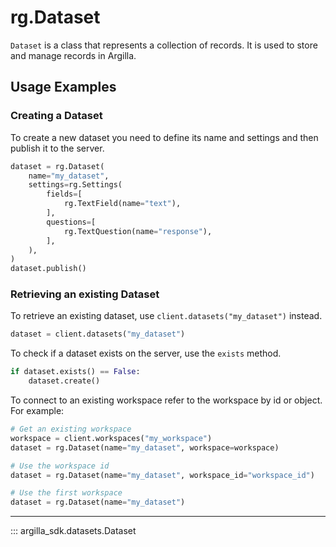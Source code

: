 # rg.Dataset

`Dataset` is a class that represents a collection of records. It is used to store and manage records in Argilla.

## Usage Examples

### Creating a Dataset

To create a new dataset you need to define its name and settings and then publish it to the server.

```python
dataset = rg.Dataset(
    name="my_dataset",
    settings=rg.Settings(
        fields=[
            rg.TextField(name="text"),
        ],
        questions=[
            rg.TextQuestion(name="response"),
        ],
    ),
)
dataset.publish()
```

### Retrieving an existing Dataset


To retrieve an existing dataset, use `client.datasets("my_dataset")` instead.

```python
dataset = client.datasets("my_dataset")
```

To check if a dataset exists on the server, use the `exists` method.

```python
if dataset.exists() == False:
    dataset.create()
```

To connect to an existing workspace refer to the workspace by id or object. For example:

```python
# Get an existing workspace
workspace = client.workspaces("my_workspace")
dataset = rg.Dataset(name="my_dataset", workspace=workspace)

# Use the workspace id
dataset = rg.Dataset(name="my_dataset", workspace_id="workspace_id")

# Use the first workspace
dataset = rg.Dataset(name="my_dataset")

```

---

::: argilla_sdk.datasets.Dataset
